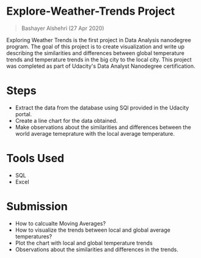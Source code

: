 # Explore-Weather-Trends Project
> Bashayer Alshehri (27 Apr 2020)

Exploring Weather Trends is the first project in Data Analysis nanodegree program. The goal of this project is to create visualization and write up describing the similarities and differences between global temperature trends and temperature trends in the big city to the local city. 
This project was completed as part of Udacity's Data Analyst Nanodegree certification.

# Steps
- Extract the data from the database using SQl provided in the Udacity portal.
- Create a line chart for the data obtained.
- Make observations about the similarities and differences between the world average temeprature with the local average temperature.

# Tools Used
- SQL
- Excel

# Submission
- How to calcualte Moving Averages?
- How to visualize the trends between local and global average temperatures?
- Plot the chart with local and global temperature trends
- Observations about the similarities and differences in the trends.
